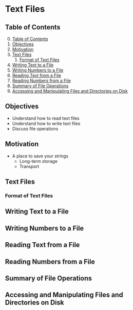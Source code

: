 # Text Files

## Table of Contents

0. [Table of Contents](#table-of-contents)
1. [Objectives](#objectives)
2. [Motivation](#motivation)
3. [Text Files](#text-files)
    1. [Format of Text Files](#format-of-text-files)
4. [Writing Text to a File](#writing-text-to-a-file)
5. [Writing Numbers to a File](#writing-numbers-to-a-file)
6. [Reading Text from a File](#reading-text-from-a-file)
7. [Reading Numbers from a File](#reading-numbers-from-a-file)
8. [Summary of File Operations](#summary-of-file-operations)
9. [Accessing and Manipulating Files and Directories on Disk](#accessing-and-manipulating-files-and-directories-on-disk)

## Objectives

- Understand how to read text files
- Understand how to write text files
- Discuss file operations

## Motivation

- A place to save your strings
    - Long-term storage
    - Transport

## Text Files

### Format of Text Files

## Writing Text to a File

## Writing Numbers to a File

## Reading Text from a File

## Reading Numbers from a File

## Summary of File Operations

## Accessing and Manipulating Files and Directories on Disk
